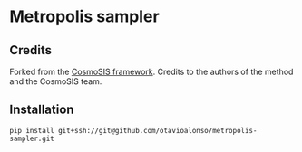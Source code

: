 # Metropolis sampler

## Credits

Forked from the [CosmoSIS framework](https://github.com/joezuntz/cosmosis). Credits to the authors of the method and the CosmoSIS team.

## Installation

```
pip install git+ssh://git@github.com/otavioalonso/metropolis-sampler.git
```

